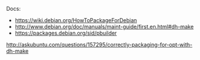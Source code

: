 Docs:

- https://wiki.debian.org/HowToPackageForDebian
- http://www.debian.org/doc/manuals/maint-guide/first.en.html#dh-make
- https://packages.debian.org/sid/pbuilder

http://askubuntu.com/questions/157295/correctly-packaging-for-opt-with-dh-make
